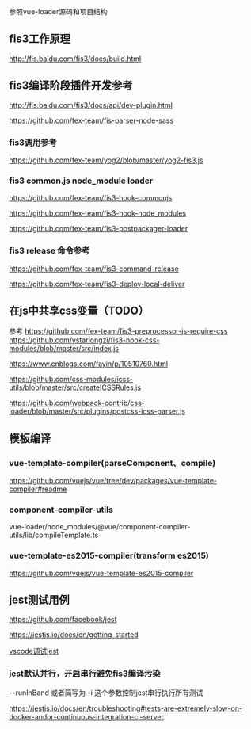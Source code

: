 
参照vue-loader源码和项目结构

## fis3工作原理

http://fis.baidu.com/fis3/docs/build.html

## fis3编译阶段插件开发参考

http://fis.baidu.com/fis3/docs/api/dev-plugin.html

https://github.com/fex-team/fis-parser-node-sass

### fis3调用参考

https://github.com/fex-team/yog2/blob/master/yog2-fis3.js

### fis3 common.js node_module loader

https://github.com/fex-team/fis3-hook-commonjs

https://github.com/fex-team/fis3-hook-node_modules

https://github.com/fex-team/fis3-postpackager-loader

### fis3 release 命令参考

https://github.com/fex-team/fis3-command-release

https://github.com/fex-team/fis3-deploy-local-deliver


## 在js中共享css变量（TODO）

参考
https://github.com/fex-team/fis3-preprocessor-js-require-css
https://github.com/ystarlongzi/fis3-hook-css-modules/blob/master/src/index.js

https://www.cnblogs.com/fayin/p/10510760.html

https://github.com/css-modules/icss-utils/blob/master/src/createICSSRules.js

https://github.com/webpack-contrib/css-loader/blob/master/src/plugins/postcss-icss-parser.js

## 模板编译

### vue-template-compiler(parseComponent、compile)

https://github.com/vuejs/vue/tree/dev/packages/vue-template-compiler#readme

### component-compiler-utils

vue-loader/node_modules/@vue/component-compiler-utils/lib/compileTemplate.ts

### vue-template-es2015-compiler(transform es2015)

https://github.com/vuejs/vue-template-es2015-compiler

## jest测试用例

https://github.com/facebook/jest

https://jestjs.io/docs/en/getting-started

[vscode调试jest](https://github.com/Microsoft/vscode-recipes/tree/master/debugging-jest-tests)

### jest默认并行，开启串行避免fis3编译污染

--runInBand 或者简写为 -i 这个参数控制jest串行执行所有测试

https://jestjs.io/docs/en/troubleshooting#tests-are-extremely-slow-on-docker-andor-continuous-integration-ci-server
